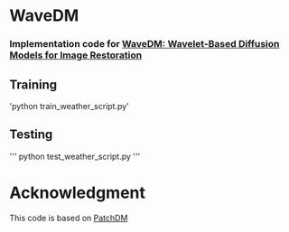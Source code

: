 # WaveDM

### Implementation code for [WaveDM: Wavelet-Based Diffusion Models for Image Restoration](https://arxiv.org/abs/2305.13819)


## Training 


'python train_weather_script.py'

## Testing 

'''
python test_weather_script.py
'''



# Acknowledgment
This code is based on [PatchDM](https://github.com/IGITUGraz/WeatherDiffusion)

